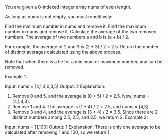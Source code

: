 You are given a 0-indexed integer array nums of even length.

As long as nums is not empty, you must repetitively:

Find the minimum number in nums and remove it.
Find the maximum number in nums and remove it.
Calculate the average of the two removed numbers.
The average of two numbers a and b is (a + b) / 2.

For example, the average of 2 and 3 is (2 + 3) / 2 = 2.5.
Return the number of distinct averages calculated using the above process.

Note that when there is a tie for a minimum or maximum number, any can be removed.

 

Example 1:

Input: nums = [4,1,4,0,3,5]
Output: 2
Explanation:
1. Remove 0 and 5, and the average is (0 + 5) / 2 = 2.5. Now, nums = [4,1,4,3].
2. Remove 1 and 4. The average is (1 + 4) / 2 = 2.5, and nums = [4,3].
3. Remove 3 and 4, and the average is (3 + 4) / 2 = 3.5.
Since there are 2 distinct numbers among 2.5, 2.5, and 3.5, we return 2.
Example 2:

Input: nums = [1,100]
Output: 1
Explanation:
There is only one average to be calculated after removing 1 and 100, so we return 1.
